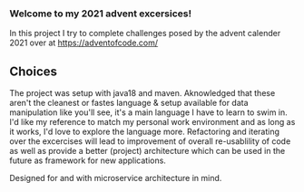 ### Welcome to my 2021 advent excersices! 

In this project I try to complete challenges posed by the advent calender 2021 over at https://adventofcode.com/


## Choices

The project was setup with java18 and maven. Aknowledged that these aren't the cleanest or fastes language & setup available
for data manipulation like you'll see, it's a main language I have to learn to swim in. 
I'd like my reference to match my personal work environment and as long as it works, I'd love to explore the language more. 
Refactoring and iterating over the excercises will lead to improvement of overall re-usablility of code
as well as provide a better (project) architecture which can be used in the future as framework for new applications. 

Designed for and with microservice architecture in mind. 

